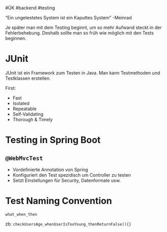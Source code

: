 #ÜK
#backend
#testing


“Ein ungetestetes System ist ein Kaputtes System” -Meinrad

Je später man mit dem Testing beginnt, um so mehr Aufwand steckt in der Fehlerbehebung. Deshalb sollte man so früh wie möglich mit den Tests beginnen.

# JUnit

JUnit ist ein Framework zum Testen in Java. Man kann Testmethoden und Testklassen erstellen.

First:

- Fast
- Isolated
- Repeatable
- Self-Validating
- Thorough & Timely

# Testing in Spring Boot

## `@WebMvcTest`

- Vordefinierte Annotation von Spring
- Konfiguriert den Test spezidisch um Controller zu testen
- Setzt Einstellungen für Security, Datenformate usw.

# Test Naming Convention

`what_when_then`

zb: `checkUsersAge_whenUserIsTooYoung_thenReturnFalse(){}`